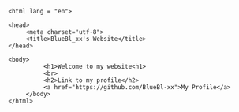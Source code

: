 <!--validator.w3.org-->
<!--https://jigsaw.w3.org/css-validator/-->

    <html lang = "en">
 
    <head>
         <meta charset="utf-8">
         <title>BlueBl_xx's Website</title>
    </head>

    <body>
              <h1>Welcome to my website<h1>
              <br>
              <h2>Link to my profile</h2>
              <a href="https://github.com/BlueBl-xx">My Profile</a>
         </body>
    </html>
